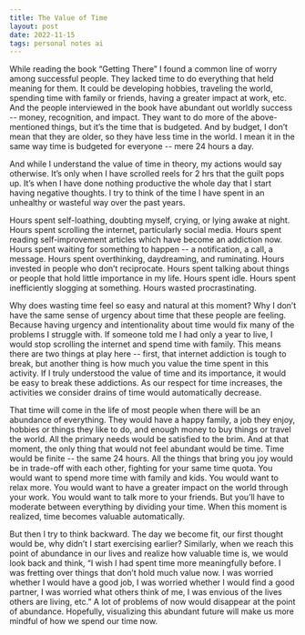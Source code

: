 ```yaml
---
title: The Value of Time
layout: post
date: 2022-11-15
tags: personal notes ai
---
```

<p style="color: rgb(26, 26, 26)" class="body"><span>While reading the book “Getting There” I found a common line of worry among successful people. They lacked time to do everything that held meaning for them. It could be developing hobbies, traveling the world, spending time with family or friends, having a greater impact at work, etc. And the people interviewed in the book have abundant out worldly success -- money, recognition, and impact. They want to do more of the above-mentioned things, but it’s the time that is budgeted. And by budget, I don’t mean that they are older, so they have less time in the world. I mean it in the same way time is budgeted for everyone -- mere 24 hours a day. </span></p><p class="body"><span>And while I understand the value of time in theory, my actions would say otherwise. It’s only when I have scrolled reels for 2 hrs that the guilt pops up. It’s when I have done nothing productive the whole day that I start having negative thoughts. I try to think of the time I have spent in an unhealthy or wasteful way over the past years.</span></p><p class="body"><span>Hours spent self-loathing, doubting myself, crying, or lying awake at night. Hours spent scrolling the internet, particularly social media. Hours spent reading self-improvement articles which have become an addiction now. Hours spent waiting for something to happen -- a notification, a call, a message. Hours spent overthinking, daydreaming, and ruminating. Hours invested in people who don’t reciprocate. Hours spent talking about things or people that hold little importance in my life. Hours spent idle. Hours spent inefficiently slogging at something. Hours wasted procrastinating. </span></p><p class="body"><span>Why does wasting time feel so easy and natural at this moment? Why I don’t have the same sense of urgency about time that these people are feeling. Because having urgency and intentionality about time would fix many of the problems I struggle with. If someone told me I had only a year to live, I would stop scrolling the internet and spend time with family. This means there are two things at play here -- first, that internet addiction is tough to break, but another thing is how much you value the time spent in this activity. If I truly understood the value of time and its importance, it would be easy to break these addictions. As our respect for time increases, the activities we consider drains of time would automatically decrease.</span></p><p class="body"><span>That time will come in the life of most people when there will be an abundance of everything. They would have a happy family, a job they enjoy, hobbies or things they like to do, and enough money to buy things or travel the world. All the primary needs would be satisfied to the brim. And at that moment, the only thing that would not feel abundant would be time. Time would be finite -- the same 24 hours. All the things that bring you joy would be in trade-off with each other, fighting for your same time quota. You would want to spend more time with family and kids. You would want to relax more. You would want to have a greater impact on the world through your work. You would want to talk more to your friends. But you’ll have to moderate between everything by dividing your time. When this moment is realized, time becomes valuable automatically. </span></p><p class="body"><span>But then I try to think backward. The day we become fit, our first thought would be, why didn’t I start exercising earlier? Similarly, when we reach this point of abundance in our lives and realize how valuable time is, we would look back and think, “I wish I had spent time more meaningfully before. I was fretting over things that don’t hold much value now. I was worried whether I would have a good job, I was worried whether I would find a good partner, I was worried what others think of me, I was envious of the lives others are living, etc.” A lot of problems of now would disappear at the point of abundance. Hopefully, visualizing this abundant future will make us more mindful of how we spend our time now. </span></p>